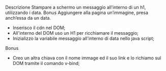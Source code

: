 Descrizione
Stampare a schermo un messaggio all’interno di un h1, utilizzando i data.
Bonus
Aggiungere alla pagina un’immagine, presa anch’essa da un data.

- Inserisco il cdn nel DOM;
- All'interno del DOM uso un H1 per ricchiamare il messaggio;
- Inizializzo la variabile messaggio all'interno di data nello java script;

Bonus

- Creo un altra chiava con il nome immage ed il suo link e lo richiamo sul DOM tramite il comando v-bind;
